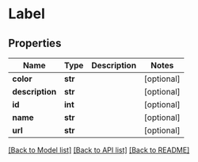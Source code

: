 # Label

## Properties
Name | Type | Description | Notes
------------ | ------------- | ------------- | -------------
**color** | **str** |  | [optional] 
**description** | **str** |  | [optional] 
**id** | **int** |  | [optional] 
**name** | **str** |  | [optional] 
**url** | **str** |  | [optional] 

[[Back to Model list]](../README.md#documentation-for-models) [[Back to API list]](../README.md#documentation-for-api-endpoints) [[Back to README]](../README.md)

